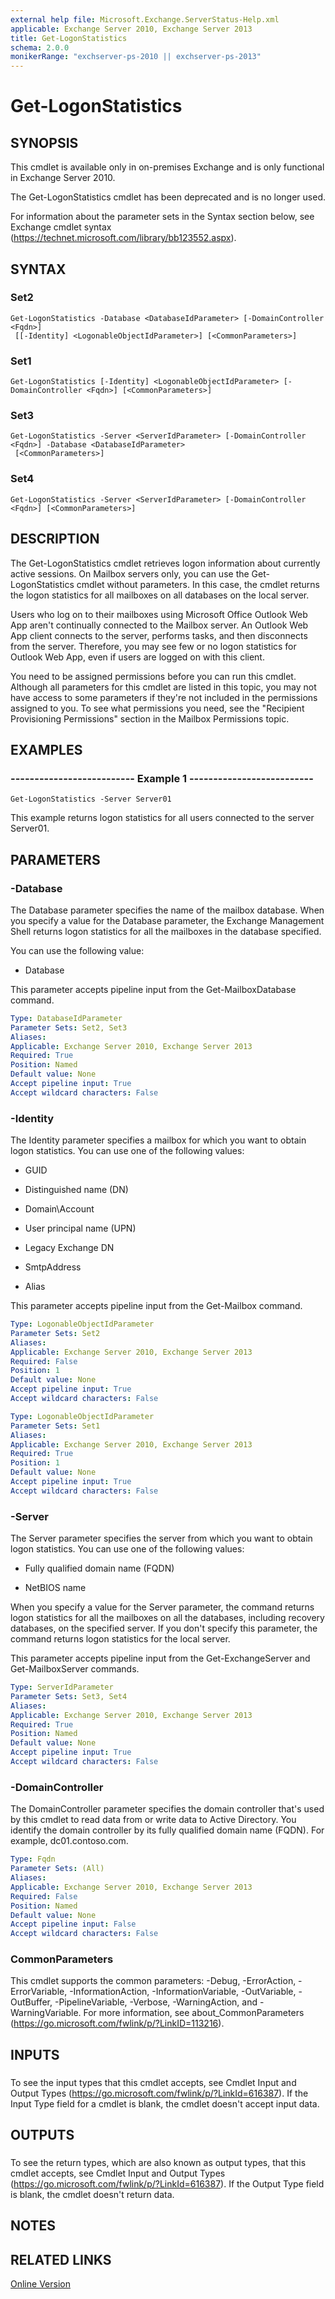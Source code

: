 ```yaml
---
external help file: Microsoft.Exchange.ServerStatus-Help.xml
applicable: Exchange Server 2010, Exchange Server 2013
title: Get-LogonStatistics
schema: 2.0.0
monikerRange: "exchserver-ps-2010 || exchserver-ps-2013"
---
```


# Get-LogonStatistics

## SYNOPSIS
This cmdlet is available only in on-premises Exchange and is only functional in Exchange Server 2010.

The Get-LogonStatistics cmdlet has been deprecated and is no longer used.

For information about the parameter sets in the Syntax section below, see Exchange cmdlet syntax (https://technet.microsoft.com/library/bb123552.aspx).

## SYNTAX

### Set2
```
Get-LogonStatistics -Database <DatabaseIdParameter> [-DomainController <Fqdn>]
 [[-Identity] <LogonableObjectIdParameter>] [<CommonParameters>]
```

### Set1
```
Get-LogonStatistics [-Identity] <LogonableObjectIdParameter> [-DomainController <Fqdn>] [<CommonParameters>]
```

### Set3
```
Get-LogonStatistics -Server <ServerIdParameter> [-DomainController <Fqdn>] -Database <DatabaseIdParameter>
 [<CommonParameters>]
```

### Set4
```
Get-LogonStatistics -Server <ServerIdParameter> [-DomainController <Fqdn>] [<CommonParameters>]
```

## DESCRIPTION
The Get-LogonStatistics cmdlet retrieves logon information about currently active sessions. On Mailbox servers only, you can use the Get-LogonStatistics cmdlet without parameters. In this case, the cmdlet returns the logon statistics for all mailboxes on all databases on the local server.

Users who log on to their mailboxes using Microsoft Office Outlook Web App aren't continually connected to the Mailbox server. An Outlook Web App client connects to the server, performs tasks, and then disconnects from the server. Therefore, you may see few or no logon statistics for Outlook Web App, even if users are logged on with this client.

You need to be assigned permissions before you can run this cmdlet. Although all parameters for this cmdlet are listed in this topic, you may not have access to some parameters if they're not included in the permissions assigned to you. To see what permissions you need, see the "Recipient Provisioning Permissions" section in the Mailbox Permissions topic.

## EXAMPLES

### -------------------------- Example 1 --------------------------
```
Get-LogonStatistics -Server Server01
```

This example returns logon statistics for all users connected to the server Server01.

## PARAMETERS

### -Database
The Database parameter specifies the name of the mailbox database. When you specify a value for the Database parameter, the Exchange Management Shell returns logon statistics for all the mailboxes in the database specified.

You can use the following value:

- Database

This parameter accepts pipeline input from the Get-MailboxDatabase command.

```yaml
Type: DatabaseIdParameter
Parameter Sets: Set2, Set3
Aliases:
Applicable: Exchange Server 2010, Exchange Server 2013
Required: True
Position: Named
Default value: None
Accept pipeline input: True
Accept wildcard characters: False
```

### -Identity
The Identity parameter specifies a mailbox for which you want to obtain logon statistics. You can use one of the following values:

- GUID

- Distinguished name (DN)

- Domain\\Account

- User principal name (UPN)

- Legacy Exchange DN

- SmtpAddress

- Alias

This parameter accepts pipeline input from the Get-Mailbox command.

```yaml
Type: LogonableObjectIdParameter
Parameter Sets: Set2
Aliases:
Applicable: Exchange Server 2010, Exchange Server 2013
Required: False
Position: 1
Default value: None
Accept pipeline input: True
Accept wildcard characters: False
```

```yaml
Type: LogonableObjectIdParameter
Parameter Sets: Set1
Aliases:
Applicable: Exchange Server 2010, Exchange Server 2013
Required: True
Position: 1
Default value: None
Accept pipeline input: True
Accept wildcard characters: False
```

### -Server
The Server parameter specifies the server from which you want to obtain logon statistics. You can use one of the following values:

- Fully qualified domain name (FQDN)

- NetBIOS name

When you specify a value for the Server parameter, the command returns logon statistics for all the mailboxes on all the databases, including recovery databases, on the specified server. If you don't specify this parameter, the command returns logon statistics for the local server.

This parameter accepts pipeline input from the Get-ExchangeServer and Get-MailboxServer commands.

```yaml
Type: ServerIdParameter
Parameter Sets: Set3, Set4
Aliases:
Applicable: Exchange Server 2010, Exchange Server 2013
Required: True
Position: Named
Default value: None
Accept pipeline input: True
Accept wildcard characters: False
```

### -DomainController
The DomainController parameter specifies the domain controller that's used by this cmdlet to read data from or write data to Active Directory. You identify the domain controller by its fully qualified domain name (FQDN). For example, dc01.contoso.com.

```yaml
Type: Fqdn
Parameter Sets: (All)
Aliases:
Applicable: Exchange Server 2010, Exchange Server 2013
Required: False
Position: Named
Default value: None
Accept pipeline input: False
Accept wildcard characters: False
```

### CommonParameters
This cmdlet supports the common parameters: -Debug, -ErrorAction, -ErrorVariable, -InformationAction, -InformationVariable, -OutVariable, -OutBuffer, -PipelineVariable, -Verbose, -WarningAction, and -WarningVariable. For more information, see about_CommonParameters (https://go.microsoft.com/fwlink/p/?LinkID=113216).

## INPUTS

###  
To see the input types that this cmdlet accepts, see Cmdlet Input and Output Types (https://go.microsoft.com/fwlink/p/?LinkId=616387). If the Input Type field for a cmdlet is blank, the cmdlet doesn't accept input data.

## OUTPUTS

###  
To see the return types, which are also known as output types, that this cmdlet accepts, see Cmdlet Input and Output Types (https://go.microsoft.com/fwlink/p/?LinkId=616387). If the Output Type field is blank, the cmdlet doesn't return data.

## NOTES

## RELATED LINKS

[Online Version](https://technet.microsoft.com/library/c06f202e-2302-4122-a514-9d11b6ad2c47.aspx)
